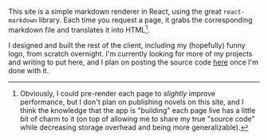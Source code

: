 This site is a simple markdown renderer in React, using the great `react-markdown` library. Each time you request a page, it grabs the corresponding markdown file and translates it into HTML[^1].

I designed and built the rest of the client, including my (hopefully) funny logo, from scratch overnight. I'm currently looking for more of my projects and writing to put here, and I plan on posting the source code [here](https://github.com/hodori0719/hodori0719.github.io) once I'm done with it.

[^1]: Obviously, I could pre-render each page to *slightly* improve performance, but I don't plan on publishing novels on this site, and I think the knowledge that the app is "building" each page live has a little bit of charm to it (on top of allowing me to share my true "source code" while decreasing storage overhead and being more generalizable).